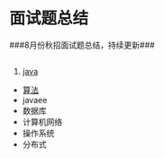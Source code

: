 # 面试题总结
###8月份秋招面试题总结，持续更新###
##
1. [java](https://github.com/langonggong/interview/blob/master/java/java.md) 
* [算法](https://github.com/langonggong/interview/blob/master/algorithm/%E7%AE%97%E6%B3%95.md)     
* javaee   
* 数据库  
* 计算机网络  
* 操作系统  
* 分布式
